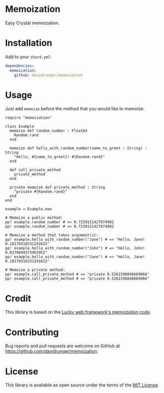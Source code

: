 # Memoization

Easy Crystal memoization.

# Installation

Add to your `shard.yml`:

```yml
dependencies:
  memoization:
    github: davidrunger/memoization
```

# Usage

Just add `memoize` before the method that you would like to memoize.

```crystal
require "memoization"

class Example
  memoize def random_number : Float64
    Random.rand
  end

  memoize def hello_with_random_number(name_to_greet : String) : String
    "Hello, #{name_to_greet}! #{Random.rand}"
  end

  def call_private_method
    private_method
  end

  private memoize def private_method : String
    "private #{Random.rand}"
  end
end

example = Example.new

# Memoize a public method:
pp! example.random_number # => 0.7239151427874982
pp! example.random_number # => 0.7239151427874982

# Memoize a method that takes argument(s):
pp! example.hello_with_random_number("Jane") # => "Hello, Jane! 0.18170318331241622"
pp! example.hello_with_random_number("John") # => "Hello, John! 0.8370694373403952"
pp! example.hello_with_random_number("Jane") # => "Hello, Jane! 0.18170318331241622"

# Memoize a private method:
pp! example.call_private_method # => "private 0.5261598848669066"
pp! example.call_private_method # => "private 0.5261598848669066"
```

# Credit

This library is based on the [Lucky web framework's memoization code][lucky-memoization].

[lucky-memoization]: https://github.com/luckyframework/lucky/blob/v1.3.0/spec/lucky/memoize_spec.cr

# Contributing

Bug reports and pull requests are welcome on GitHub at https://github.com/davidrunger/memoization.

# License

This library is available as open source under the terms of the [MIT License](https://opensource.org/licenses/MIT).
